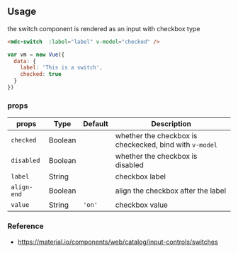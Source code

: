 ## Usage

the switch component is rendered as an input with checkbox type

```html
<mdc-switch  :label="label" v-model="checked" />
```

```javascript
var vm = new Vue({
  data: {
    label: 'This is a switch',
    checked: true
  }
})
```

### props

| props | Type | Default | Description |
|-------|------|---------|-------------|
|`checked`|Boolean|| whether the checkbox is checkecked, bind with `v-model` |
|`disabled`| Boolean|| whether the checkbox is disabled |
|`label`| String|| checkbox label |
|`align-end`| Boolean|| align the checkbox after the label |
|`value`|String| `'on'`| checkbox value |



### Reference
- <https://material.io/components/web/catalog/input-controls/switches>
